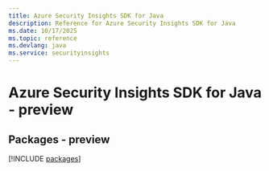 ```yaml
---
title: Azure Security Insights SDK for Java
description: Reference for Azure Security Insights SDK for Java
ms.date: 10/17/2025
ms.topic: reference
ms.devlang: java
ms.service: securityinsights
---
```

# Azure Security Insights SDK for Java - preview
## Packages - preview
[!INCLUDE [packages](security-insights-index.md)]